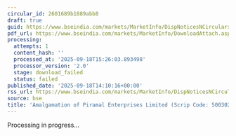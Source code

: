 ```yaml
---
circular_id: 2601689b1889abb8
draft: true
guid: https://www.bseindia.com/markets/MarketInfo/DispNoticesNCirculars.aspx?Noticeid={A569DF1A-2139-405A-A81F-C1ED0DC0AFE3}&noticeno=20250918-51&dt=09/18/2025&icount=51&totcount=61&flag=0
pdf_url: https://www.bseindia.com/markets/MarketInfo/DownloadAttach.aspx?id=20250918-51&attachedId=
processing:
  attempts: 1
  content_hash: ''
  processed_at: '2025-09-18T15:26:03.893498'
  processor_version: '2.0'
  stage: download_failed
  status: failed
published_date: '2025-09-18T14:10:16+00:00'
rss_url: https://www.bseindia.com/markets/MarketInfo/DispNoticesNCirculars.aspx?Noticeid={A569DF1A-2139-405A-A81F-C1ED0DC0AFE3}&noticeno=20250918-51&dt=09/18/2025&icount=51&totcount=61&flag=0
source: bse
title: 'Amalgamation of Piramal Enterprises Limited (Scrip Code: 500302/100302).'
---
```


Processing in progress...
